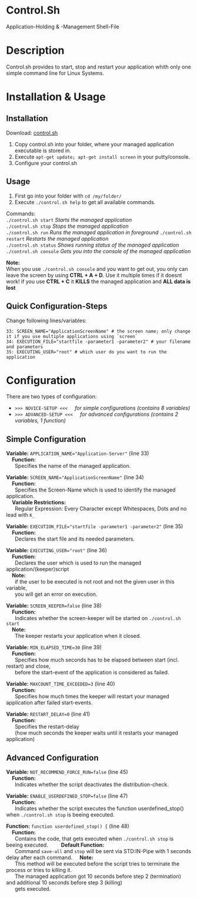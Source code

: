 # Control.Sh
Application-Holding &amp; -Management Shell-File

# Description

Control.sh provides to start, stop and restart your application whith only one simple command line for Linux Systems.

# Installation & Usage

## Installation

Download: [control.sh](control.sh)

1. Copy control.sh into your folder, where your managed application executable is stored in.  
2. Execute `apt-get update; apt-get install screen` in your putty/console.  
3. Configure your control.sh

## Usage

1. First go into your folder with `cd /my/folder/`  
2. Execute `./control.sh help` to get all available commands.

Commands:  
`./control.sh start` *Starts the managed application*  
`./control.sh stop` *Stops the managed application*  
`./control.sh run` *Runs the managed application in foreground*
`./control.sh restart` *Restarts the managed application*  
`./control.sh status` *Shows running status of the managed application*  
`./control.sh console` *Gets you into the console of the managed application*

**Note:**  
When you use `./control.sh console` and you want to get out, you only can leave the screen by using **CTRL + A + D**.
Use it multiple times if it doesnt work!
if you use **CTRL + C** it **KILLS** the managed application and **ALL data is lost**

## Quick Configuration-Steps

Change following lines/variables:
```
33: SCREEN_NAME="ApplicationScreenName" # the screen name; only change it if you use multiple applications using `screen`
34: EXECUTION_FILE="startfile -parameter1 -parameter2" # your filename and parameters
35: EXECUTING_USER="root" # which user do you want to run the application
```

# Configuration

There are two types of configuration:  
- `>>> NOVICE-SETUP <<<` &nbsp; &nbsp; *for simple configurations (contains 8 variables)*  
- `>>> ADVANCED-SETUP <<<` &nbsp; &nbsp; *for advanced configurations (contains 2 variables, 1 function)*

## Simple Configuration

**Variable:** `APPLICATION_NAME="Application-Server"` (line 33)  
 &nbsp; &nbsp; **Function:**  
 &nbsp; &nbsp; &nbsp; Specifies the name of the managed application.

**Variable:** `SCREEN_NAME="ApplicationScreenName"` (line 34)  
 &nbsp; &nbsp; **Function:**  
 &nbsp; &nbsp; &nbsp; Specifies the Screen-Name which is used to identify the managed application.  
 &nbsp; &nbsp; **Variable Restrictions:**  
 &nbsp; &nbsp; &nbsp; Regular Expression: Every Character except Whitespaces, Dots and no lead with `K_`

**Variable:** `EXECUTION_FILE="startfile -parameter1 -parameter2"` (line 35)  
 &nbsp; &nbsp; **Function:**  
 &nbsp; &nbsp; &nbsp; Declares the start file and its needed parameters.

**Variable:** `EXECUTING_USER="root"` (line 36)  
 &nbsp; &nbsp; **Function:**  
 &nbsp; &nbsp; &nbsp; Declares the user which is used to run the managed application/(keeper)script  
 &nbsp; &nbsp; **Note:**  
 &nbsp; &nbsp; &nbsp; if the user to be executed is not root and not the given user in this variable,  
 &nbsp; &nbsp; &nbsp; you will get an error on execution.

**Variable:** `SCREEN_KEEPER=false` (line 38)  
 &nbsp; &nbsp; **Function:**  
 &nbsp; &nbsp; &nbsp; Indicates whether the screen-keeper will be started on `./control.sh start`  
 &nbsp; &nbsp; **Note:**  
 &nbsp; &nbsp; &nbsp; The keeper restarts your application when it closed.

**Variable:** `MIN_ELAPSED_TIME=30` (line 39)  
 &nbsp; &nbsp; **Function:**  
 &nbsp; &nbsp; &nbsp; Specifies how much seconds has to be elapsed between start (incl. restart) and close,  
 &nbsp; &nbsp; &nbsp; before the start-event of the application is considered as failed.

**Variable:** `MAXCOUNT_TIME_EXCEEDED=3` (line 40)  
 &nbsp; &nbsp; **Function:**  
 &nbsp; &nbsp; &nbsp; Specifies how much times the keeper will restart your managed application after failed start-events.

**Variable:** `RESTART_DELAY=0` (line 41)  
 &nbsp; &nbsp; **Function:**  
 &nbsp; &nbsp; &nbsp; Specifies the restart-delay  
 &nbsp; &nbsp; &nbsp; (how much seconds the keeper waits until it restarts your managed application)

## Advanced Configuration

**Variable:** `NOT_RECOMMEND_FORCE_RUN=false` (line 45)  
 &nbsp; &nbsp; **Function:**  
 &nbsp; &nbsp; &nbsp; Indicates whether the script deactivates the distribution-check.

**Variable:** `ENABLE_USERDEFINED_STOP=false` (line 47)  
 &nbsp; &nbsp; **Function:**  
 &nbsp; &nbsp; &nbsp; Indicates whether the script executes the function userdefined_stop() when `./control.sh stop` is beeing executed.

**Function:** `function userdefined_stop() {` (line 48)  
 &nbsp; &nbsp; **Function:**  
 &nbsp; &nbsp; &nbsp; Contains the code, that gets executed when `./control.sh stop` is beeing executed.    &nbsp; &nbsp;
 &nbsp; &nbsp; **Default Function:**  
 &nbsp; &nbsp; &nbsp; Command `save-all` and `stop` will be sent via STD:IN-Pipe with 1 seconds delay after each command.
 &nbsp; &nbsp; **Note:**  
 &nbsp; &nbsp; &nbsp; This method will be executed before the script tries to terminate the process or tries to killing it.  
 &nbsp; &nbsp; &nbsp; The managed application got 10 seconds before step 2 (termination) and additional 10 seconds before step 3 (killing)  
 &nbsp; &nbsp; &nbsp; gets executed.



